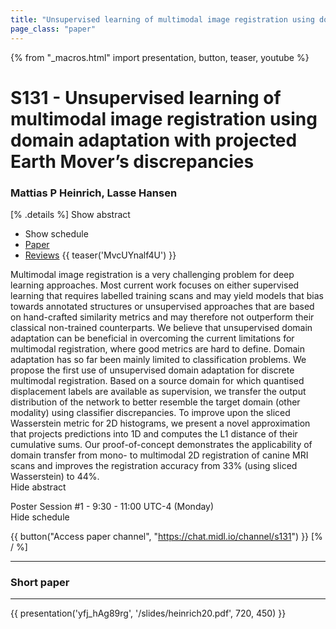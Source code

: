 ```yaml
---
title: "Unsupervised learning of multimodal image registration using domain adaptation with projected Earth Mover’s discrepancies"
page_class: "paper"
---
```


{% from "_macros.html" import presentation, button, teaser, youtube %}

# S131 - Unsupervised learning of multimodal image registration using domain adaptation with projected Earth Mover’s discrepancies

### Mattias P Heinrich, Lasse Hansen

[% .details %]
<a class="toggle_visibility" data-selector=".abstract" data-level="3">Show abstract</a>
- <a class="toggle_visibility" data-selector=".schedule" data-level="3">Show schedule</a>
- <a href="https://openreview.net/pdf?id=wbZM-DcJB9">Paper</a>
- <a href="https://openreview.net/forum?id=wbZM-DcJB9">Reviews</a>
{{ teaser('MvcUYnalf4U') }}

<p>
    <span class="abstract">
        Multimodal image registration is a very challenging problem for deep learning approaches. Most current work focuses on either supervised learning that requires labelled training scans and may yield models that bias towards annotated structures or unsupervised approaches that are based on hand-crafted similarity metrics and may therefore not outperform their classical non-trained counterparts. We believe that unsupervised domain adaptation can be beneficial in overcoming the current limitations for multimodal registration, where good metrics are hard to define.      Domain adaptation has so far been mainly limited to classification problems. We propose the first use of unsupervised domain adaptation for discrete multimodal registration. Based on a source domain for which quantised displacement labels are available as supervision, we transfer the output distribution of the network to better resemble the target domain (other modality) using classifier discrepancies. To improve upon the sliced Wasserstein metric for 2D histograms, we present a novel approximation that projects predictions into 1D and computes the L1 distance of their cumulative sums. Our proof-of-concept demonstrates the applicability of domain transfer from mono- to multimodal 2D registration of canine MRI scans and improves the registration accuracy from 33% (using sliced Wasserstein) to 44%.
        <br>
        <span class="actions"><a class="toggle_visibility" data-level="2">Hide abstract</a></span>
    </span>
</p>

<p>
    <span class="schedule">
        Poster Session #1  - 9:30 - 11:00 UTC-4 (Monday)
        <br>
        <span class="actions"><a class="toggle_visibility" data-level="2">Hide schedule</a></span>
    </span>
</p>

{{ button("Access paper channel", "https://chat.midl.io/channel/s131") }}
[% / %]

---


### Short paper

---

{{ presentation('yfj_hAg89rg', '/slides/heinrich20.pdf', 720, 450) }}